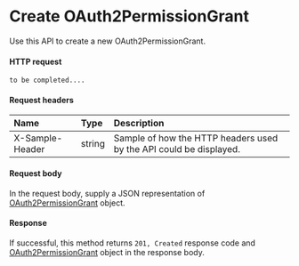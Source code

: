 # Create OAuth2PermissionGrant

Use this API to create a new OAuth2PermissionGrant.
#### HTTP request
```http
to be completed....
```
#### Request headers
| Name       | Type | Description|
|:---------------|:--------|:----------|
| X-Sample-Header  | string  | Sample of how the HTTP headers used by the API could be displayed.|

#### Request body
In the request body, supply a JSON representation of [OAuth2PermissionGrant](../api/oauth2permissiongrant.md) object.


#### Response
If successful, this method returns `201, Created` response code and [OAuth2PermissionGrant](../resources/oauth2permissiongrant.md) object in the response body.
